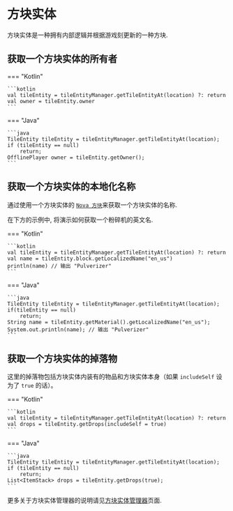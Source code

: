 # 方块实体

方块实体是一种拥有内部逻辑并根据游戏刻更新的一种方块.

## 获取一个方块实体的所有者

=== "Kotlin"

    ```kotlin
    val tileEntity = tileEntityManager.getTileEntityAt(location) ?: return
    val owner = tileEntity.owner
    ```

=== "Java"

    ```java
    TileEntity tileEntity = tileEntityManager.getTileEntityAt(location);
    if (tileEntity == null)
        return;
    OfflinePlayer owner = tileEntity.getOwner();
    ```

##  获取一个方块实体的本地化名称

通过使用一个方块实体的 [``Nova 方块``](../blocks/blockregistry.md)来获取一个方块实体的名称.

在下方的示例中, 将演示如何获取一个粉碎机的英文名.

=== "Kotlin"

    ```kotlin
    val tileEntity = tileEntityManager.getTileEntityAt(location) ?: return
    val name = tileEntity.block.getLocalizedName("en_us")
    println(name) // 输出 "Pulverizer"
    ```

=== "Java"

    ```java
    TileEntity tileEntity = tileEntityManager.getTileEntityAt(location);
    if(tileEntity == null)
        return;
    String name = tileEntity.getMaterial().getLocalizedName("en_us");
    System.out.println(name); // 输出 "Pulverizer"
    ```

## 获取一个方块实体的掉落物

这里的掉落物包括方块实体内装有的物品和方块实体本身（如果 ``includeSelf`` 设为了 ``true`` 的话）。

=== "Kotlin"

    ```kotlin
    val tileEntity = tileEntityManager.getTileEntityAt(location) ?: return
    val drops = tileEntity.getDrops(includeSelf = true)
    ```

=== "Java"

    ```java
    TileEntity tileEntity = tileEntityManager.getTileEntityAt(location);
    if (tileEntity == null)
        return;
    List<ItemStack> drops = tileEntity.getDrops(true);
    ```

更多关于方块实体管理器的说明请见[方块实体管理器](../tileentity/tileentitymanager.md)页面.